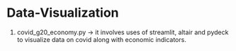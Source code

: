 # Data-Visualization
1. covid_g20_economy.py -> it involves uses of streamlit, altair and pydeck to visualize data on covid along with economic indicators.

